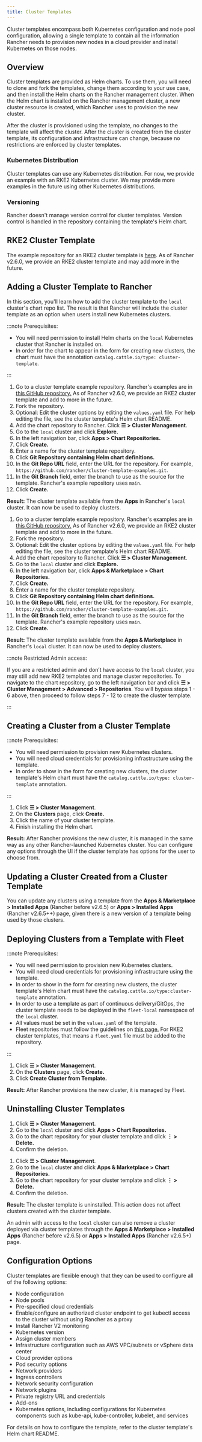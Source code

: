 ```yaml
---
title: Cluster Templates
---
```


Cluster templates encompass both Kubernetes configuration and node pool configuration, allowing a single template to contain all the information Rancher needs to provision new nodes in a cloud provider and install Kubernetes on those nodes.

## Overview

Cluster templates are provided as Helm charts. To use them, you will need to clone and fork the templates, change them according to your use case, and then install the Helm charts on the Rancher management cluster. When the Helm chart is installed on the Rancher management cluster, a new cluster resource is created, which Rancher uses to provision the new cluster.

After the cluster is provisioned using the template, no changes to the template will affect the cluster. After the cluster is created from the cluster template, its configuration and infrastructure can change, because no restrictions are enforced by cluster templates.

### Kubernetes Distribution

Cluster templates can use any Kubernetes distribution. For now, we provide an example with an RKE2 Kubernetes cluster. We may provide more examples in the future using other Kubernetes distributions.

### Versioning

Rancher doesn't manage version control for cluster templates. Version control is handled in the repository containing the template's Helm chart.

## RKE2 Cluster Template

The example repository for an RKE2 cluster template is [here](https://github.com/rancher/cluster-template-examples). As of Rancher v2.6.0, we provide an RKE2 cluster template and may add more in the future.

## Adding a Cluster Template to Rancher

In this section, you'll learn how to add the cluster template to the `local` cluster's chart repo list. The result is that Rancher will include the cluster template as an option when users install new Kubernetes clusters.

:::note Prerequisites:

- You will need permission to install Helm charts on the `local` Kubernetes cluster that Rancher is installed on.
- In order for the chart to appear in the form for creating new clusters, the chart must have the annotation `catalog.cattle.io/type: cluster-template`.

:::

<Tabs>
<TabItem value="Rancher v2.6.5+">

1. Go to a cluster template example repository. Rancher's examples are in [this GitHub repository.](https://github.com/rancher/cluster-template-examples) As of Rancher v2.6.0, we provide an RKE2 cluster template and add to more in the future.
1. Fork the repository.
1. Optional: Edit the cluster options by editing the `values.yaml` file. For help editing the file, see the cluster template's Helm chart README.
1. Add the chart repository to Rancher. Click **☰ > Cluster Management**.
1. Go to the `local` cluster and click **Explore.**
1. In the left navigation bar, click **Apps > Chart Repositories.**
1. Click **Create.**
1. Enter a name for the cluster template repository.
1. Click **Git Repository containing Helm chart definitions.**
1. In the **Git Repo URL** field, enter the URL for the repository. For example, `https://github.com/rancher/cluster-template-examples.git`.
1. In the **Git Branch** field, enter the branch to use as the source for the template. Rancher's example repository uses `main`.
1. Click **Create.**

**Result:** The cluster template available from the **Apps** in Rancher's `local` cluster. It can now be used to deploy clusters.

</TabItem>
<TabItem value="Rancher before v2.6.5">

1. Go to a cluster template example repository. Rancher's examples are in [this GitHub repository.](https://github.com/rancher/cluster-template-examples) As of Rancher v2.6.0, we provide an RKE2 cluster template and add to more in the future.
1. Fork the repository.
1. Optional: Edit the cluster options by editing the `values.yaml` file. For help editing the file, see the cluster template's Helm chart README.
1. Add the chart repository to Rancher. Click **☰ > Cluster Management**.
1. Go to the `local` cluster and click **Explore.**
1. In the left navigation bar, click **Apps & Marketplace > Chart Repositories.**
1. Click **Create.**
1. Enter a name for the cluster template repository.
1. Click **Git Repository containing Helm chart definitions.**
1. In the **Git Repo URL** field, enter the URL for the repository. For example, `https://github.com/rancher/cluster-template-examples.git`.
1. In the **Git Branch** field, enter the branch to use as the source for the template. Rancher's example repository uses `main`.
1. Click **Create.**

**Result:** The cluster template available from the **Apps & Marketplace** in Rancher's `local` cluster. It can now be used to deploy clusters.

</TabItem>
</Tabs>

:::note Restricted Admin access:

If you are a restricted admin and don’t have access to the `local` cluster, you may still add new RKE2 templates and manage cluster repositories. To navigate to the chart repository, go to the left navigation bar and click **☰ > Cluster Management >  Advanced > Repositories**. You will bypass steps 1 - 6 above, then proceed to follow steps 7 - 12 to create the cluster template.

:::

## Creating a Cluster from a Cluster Template

:::note Prerequisites:

- You will need permission to provision new Kubernetes clusters.
- You will need cloud credentials for provisioning infrastructure using the template.
- In order to show in the form for creating new clusters, the cluster template's Helm chart must have the `catalog.cattle.io/type: cluster-template` annotation.

:::

1. Click **☰ > Cluster Management**.
1. On the **Clusters** page, click **Create.**
1. Click the name of your cluster template.
1. Finish installing the Helm chart.

**Result:** After Rancher provisions the new cluster, it is managed in the same way as any other Rancher-launched Kubernetes cluster. You can configure any options through the UI if the cluster template has options for the user to choose from.

## Updating a Cluster Created from a Cluster Template

You can update any clusters using a template from the **Apps & Marketplace > Installed Apps** (Rancher before v2.6.5) or **Apps > Installed Apps** (Rancher v2.6.5++) page, given there is a new version of a template being used by those clusters.

## Deploying Clusters from a Template with Fleet

:::note Prerequisites:

- You will need permission to provision new Kubernetes clusters.
- You will need cloud credentials for provisioning infrastructure using the template.
- In order to show in the form for creating new clusters, the cluster template's Helm chart must have the `catalog.cattle.io/type:cluster-template` annotation.
- In order to use a template as part of continuous delivery/GitOps, the cluster template needs to be deployed in the `fleet-local` namespace of the `local` cluster.
- All values must be set in the `values.yaml` of the template.
- Fleet repositories must follow the guidelines on [this page.](http://fleet.rancher.io/gitrepo-structure) For RKE2 cluster templates, that means a `fleet.yaml` file must be added to the repository.

:::

1. Click **☰ > Cluster Management**.
1. On the **Clusters** page, click **Create.**
1. Click **Create Cluster from Template.**

**Result:** After Rancher provisions the new cluster, it is managed by Fleet.

## Uninstalling Cluster Templates

<Tabs>
<TabItem value="Rancher v2.6.5+">

1. Click **☰ > Cluster Management**.
1. Go to the `local` cluster and click **Apps > Chart Repositories.**
1. Go to the chart repository for your cluster template and click **⋮ > Delete.**
1. Confirm the deletion.

</TabItem>
<TabItem value="Rancher before v2.6.5">

1. Click **☰ > Cluster Management**.
1. Go to the `local` cluster and click **Apps & Marketplace > Chart Repositories.**
1. Go to the chart repository for your cluster template and click **⋮ > Delete.**
1. Confirm the deletion.

</TabItem>
</Tabs>

**Result:** The cluster template is uninstalled. This action does not affect clusters created with the cluster template.

An admin with access to the `local` cluster can also remove a cluster deployed via cluster templates through the **Apps & Marketplace > Installed Apps** (Rancher before v2.6.5) or **Apps > Installed Apps** (Rancher v2.6.5+) page.

## Configuration Options

Cluster templates are flexible enough that they can be used to configure all of the following options:

- Node configuration
- Node pools
- Pre-specified cloud credentials
- Enable/configure an authorized cluster endpoint to get kubectl access to the cluster without using Rancher as a proxy
- Install Rancher V2 monitoring
- Kubernetes version
- Assign cluster members
- Infrastructure configuration such as AWS VPC/subnets or vSphere data center
- Cloud provider options
- Pod security options
- Network providers
- Ingress controllers
- Network security configuration
- Network plugins
- Private registry URL and credentials
- Add-ons
- Kubernetes options, including configurations for Kubernetes components such as kube-api, kube-controller, kubelet, and services

For details on how to configure the template, refer to the cluster template's Helm chart README.